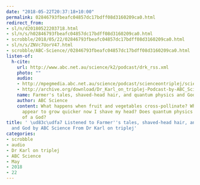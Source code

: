 ```yaml
---
date: "2018-05-22T20:37:18+10:00"
permalink: 02846793fbeafc04857dc17bdff08d3160209ca0.html
redirect_from:
- sl/n/d20180522203718.html
- sl/n/s/h02846793fbeafc04857dc17bdff08d3160209ca0.html
- scrobble/2018/05/22/02846793fbeafc04857dc17bdff08d3160209ca0.html
- sl/n/s/ZNVc7UorV47.html
- scrobble/ABC-Science//02846793fbeafc04857dc17bdff08d3160209ca0.html
listen-of:
  h-cite:
    url: http://www.abc.net.au/science/k2/podcast/drk_rss.xml
    photo: ""
    audio:
    - http://mpegmedia.abc.net.au/science/podcast/scienceontriplej/scienceontriplej20110915.mp3
    - http://archive.org/download/Dr_Karl_on_triplej-Podcast-by-ABC_Science/Farmers_tales_shavedhead_hair_and_quantum_physics_and_God.mp3
    name: Farmer's tales, shaved-head hair, and quantum physics and God
    author: ABC Science
    content: What happens when fruit and vegetables cross-pollinate? Why does my hair
      appear to grow quicker now I shave my head? Does quantum physics imply the existence
      of a God?
title: ' \ud83c\udfa7 Listened to Farmer''s tales, shaved-head hair, and quantum physics
  and God by ABC Science From Dr Karl on triplej'
categories:
- scrobble
- audio
- Dr Karl on triplej
- ABC Science
- May
- 2018
- 22
---
```

